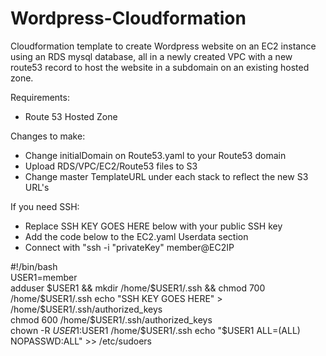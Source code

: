 # Wordpress-Cloudformation
Cloudformation template to create Wordpress website on an EC2 instance using an RDS mysql database, all in a newly created VPC with a new route53 record to host the website in a subdomain on an existing hosted zone.



Requirements: 
- Route 53 Hosted Zone

Changes to make: 
- Change initialDomain on Route53.yaml to your Route53 domain
- Upload RDS/VPC/EC2/Route53 files to S3
- Change master TemplateURL under each stack to reflect the new S3 URL's

If you need SSH:
- Replace SSH KEY GOES HERE below with your public SSH key
- Add the code below to the EC2.yaml Userdata section
- Connect with "ssh -i "privateKey" member@EC2IP

#!/bin/bash  
USER1=member  
adduser $USER1 && mkdir /home/$USER1/.ssh && chmod 700 /home/$USER1/.ssh  
echo "SSH KEY GOES HERE" > /home/$USER1/.ssh/authorized_keys  
chmod 600 /home/$USER1/.ssh/authorized_keys  
chown -R $USER1:$USER1 /home/$USER1/.ssh  
echo "$USER1 ALL=(ALL) NOPASSWD:ALL" >> /etc/sudoers  
